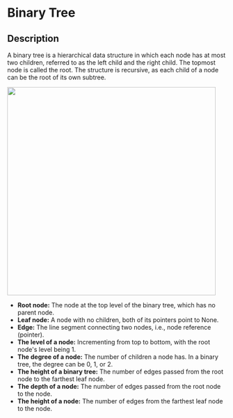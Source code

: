 # Binary Tree

## Description

A binary tree is a hierarchical data structure in which each node has at most two children, referred to as the left child and the right child. The topmost node is called the root. The structure is recursive, as each child of a node can be the root of its own subtree.

<img src="image1.jpg" style="width:4.99312in" />

- **Root node:** The node at the top level of the binary tree, which has no parent node.
- **Leaf node:** A node with no children, both of its pointers point to None.
- **Edge:** The line segment connecting two nodes, i.e., node reference (pointer).
- **The level of a node:** Incrementing from top to bottom, with the root node's level being 1.
- **The degree of a node:** The number of children a node has. In a binary tree, the degree can be 0, 1, or 2.
- **The height of a binary tree:** The number of edges passed from the root node to the farthest leaf node.
- **The depth of a node:** The number of edges passed from the root node to the node.
- **The height of a node:** The number of edges from the farthest leaf node to the node.
